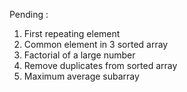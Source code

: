Pending : 
1. First repeating element
2. Common element in 3 sorted array
3. Factorial of a large number
4. Remove duplicates from sorted array
5. Maximum average subarray